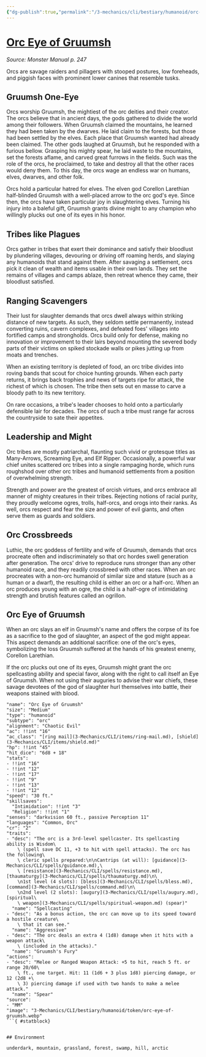 ```yaml
---
{"dg-publish":true,"permalink":"/3-mechanics/cli/bestiary/humanoid/orc-eye-of-gruumsh/","tags":["ttrpg-cli/compendium/src/5e/mm","ttrpg-cli/monster/cr/2","ttrpg-cli/monster/environment/arctic","ttrpg-cli/monster/environment/forest","ttrpg-cli/monster/environment/grassland","ttrpg-cli/monster/environment/hill","ttrpg-cli/monster/environment/mountain","ttrpg-cli/monster/environment/swamp","ttrpg-cli/monster/environment/underdark","ttrpg-cli/monster/size/medium","ttrpg-cli/monster/type/humanoid/orc"],"noteIcon":""}
---
```


# [Orc Eye of Gruumsh](3-Mechanics\CLI\bestiary\humanoid/orc-eye-of-gruumsh.md)
*Source: Monster Manual p. 247*  

Orcs are savage raiders and pillagers with stooped postures, low foreheads, and piggish faces with prominent lower canines that resemble tusks.

## Gruumsh One-Eye

Orcs worship Gruumsh, the mightiest of the orc deities and their creator. The orcs believe that in ancient days, the gods gathered to divide the world among their followers. When Gruumsh claimed the mountains, he learned they had been taken by the dwarves. He laid claim to the forests, but those had been settled by the elves. Each place that Gruumsh wanted had already been claimed. The other gods laughed at Gruumsh, but he responded with a furious bellow. Grasping his mighty spear, he laid waste to the mountains, set the forests aflame, and carved great furrows in the fields. Such was the role of the orcs, he proclaimed, to take and destroy all that the other races would deny them. To this day, the orcs wage an endless war on humans, elves, dwarves, and other folk.

Orcs hold a particular hatred for elves. The elven god Corellon Larethian half-blinded Gruumsh with a well-placed arrow to the orc god's eye. Since then, the orcs have taken particular joy in slaughtering elves. Turning his injury into a baleful gift, Gruumsh grants divine might to any champion who willingly plucks out one of its eyes in his honor.

## Tribes like Plagues

Orcs gather in tribes that exert their dominance and satisfy their bloodlust by plundering villages, devouring or driving off roaming herds, and slaying any humanoids that stand against them. After savaging a settlement, orcs pick it clean of wealth and items usable in their own lands. They set the remains of villages and camps ablaze, then retreat whence they came, their bloodlust satisfied.

## Ranging Scavengers

Their lust for slaughter demands that orcs dwell always within striking distance of new targets. As such, they seldom settle permanently, instead converting ruins, cavern complexes, and defeated foes' villages into fortified camps and strongholds. Orcs build only for defense, making no innovation or improvement to their lairs beyond mounting the severed body parts of their victims on spiked stockade walls or pikes jutting up from moats and trenches.

When an existing territory is depleted of food, an orc tribe divides into roving bands that scout for choice hunting grounds. When each party returns, it brings back trophies and news of targets ripe for attack, the richest of which is chosen. The tribe then sets out en masse to carve a bloody path to its new territory.

On rare occasions, a tribe's leader chooses to hold onto a particularly defensible lair for decades. The orcs of such a tribe must range far across the countryside to sate their appetites.

## Leadership and Might

Orc tribes are mostly patriarchal, flaunting such vivid or grotesque titles as Many-Arrows, Screaming Eye, and Elf Ripper. Occasionally, a powerful war chief unites scattered orc tribes into a single rampaging horde, which runs roughshod over other orc tribes and humanoid settlements from a position of overwhelming strength.

Strength and power are the greatest of orcish virtues, and orcs embrace all manner of mighty creatures in their tribes. Rejecting notions of racial purity, they proudly welcome ogres, trolls, half-orcs, and orogs into their ranks. As well, orcs respect and fear the size and power of evil giants, and often serve them as guards and soldiers.

## Orc Crossbreeds

Luthic, the orc goddess of fertility and wife of Gruumsh, demands that orcs procreate often and indiscriminately so that orc hordes swell generation after generation. The orcs' drive to reproduce runs stronger than any other humanoid race, and they readily crossbreed with other races. When an orc procreates with a non-orc humanoid of similar size and stature (such as a human or a dwarf), the resulting child is either an orc or a half-orc. When an orc produces young with an ogre, the child is a half-ogre of intimidating strength and brutish features called an ogrillon.

## Orc Eye of Gruumsh

When an orc slays an elf in Gruumsh's name and offers the corpse of its foe as a sacrifice to the god of slaughter, an aspect of the god might appear. This aspect demands an additional sacrifice: one of the orc's eyes, symbolizing the loss Gruumsh suffered at the hands of his greatest enemy, Corellon Larethian.

If the orc plucks out one of its eyes, Gruumsh might grant the orc spellcasting ability and special favor, along with the right to call itself an Eye of Gruumsh. When not using their auguries to advise their war chiefs, these savage devotees of the god of slaughter hurl themselves into battle, their weapons stained with blood.

```statblock
"name": "Orc Eye of Gruumsh"
"size": "Medium"
"type": "humanoid"
"subtype": "orc"
"alignment": "Chaotic Evil"
"ac": !!int "16"
"ac_class": "[ring mail](3-Mechanics/CLI/items/ring-mail.md), [shield](3-Mechanics/CLI/items/shield.md)"
"hp": !!int "45"
"hit_dice": "6d8 + 18"
"stats":
- !!int "16"
- !!int "12"
- !!int "17"
- !!int "9"
- !!int "13"
- !!int "12"
"speed": "30 ft."
"skillsaves":
  "Intimidation": !!int "3"
  "Religion": !!int "1"
"senses": "darkvision 60 ft., passive Perception 11"
"languages": "Common, Orc"
"cr": "2"
"traits":
- "desc": "The orc is a 3rd-level spellcaster. Its spellcasting ability is Wisdom\
    \ (spell save DC 11, +3 to hit with spell attacks). The orc has the following\
    \ cleric spells prepared:\n\nCantrips (at will): [guidance](3-Mechanics/CLI/spells/guidance.md),\
    \ [resistance](3-Mechanics/CLI/spells/resistance.md), [thaumaturgy](3-Mechanics/CLI/spells/thaumaturgy.md)\n\
    \n1st level (4 slots): [bless](3-Mechanics/CLI/spells/bless.md), [command](3-Mechanics/CLI/spells/command.md)\n\
    \n2nd level (2 slots): [augury](3-Mechanics/CLI/spells/augury.md), [spiritual\
    \ weapon](3-Mechanics/CLI/spells/spiritual-weapon.md) (spear)"
  "name": "Spellcasting"
- "desc": "As a bonus action, the orc can move up to its speed toward a hostile creature\
    \ that it can see."
  "name": "Aggressive"
- "desc": "The orc deals an extra 4 (1d8) damage when it hits with a weapon attack\
    \ (included in the attacks)."
  "name": "Gruumsh's Fury"
"actions":
- "desc": "Melee or Ranged Weapon Attack: +5 to hit, reach 5 ft. or range 20/60\
    \ ft., one target. Hit: 11 (1d6 + 3 plus 1d8) piercing damage, or 12 (2d8 +\
    \ 3) piercing damage if used with two hands to make a melee attack."
  "name": "Spear"
"source":
- "MM"
"image": "3-Mechanics/CLI/bestiary/humanoid/token/orc-eye-of-gruumsh.webp"
```{ #statblock}


## Environment

underdark, mountain, grassland, forest, swamp, hill, arctic